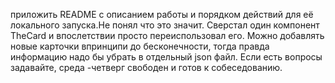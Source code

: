 приложить README с описанием работы и порядком действий для её локального запуска.Не понял что это значит. Сверстал один компонент TheCard  и впослетствии просто переиспользовал его.
Можно добавлять новые карточки впринципи до бесконечности, тогда правда информацию надо бы убрать в отдельный json файл. Если есть вопросы задавайте, среда -четверг свободен и готов к собеседованию. 